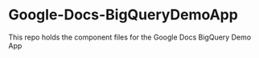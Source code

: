 Google-Docs-BigQueryDemoApp
===========================

This repo holds the component files for the Google Docs BigQuery Demo App
